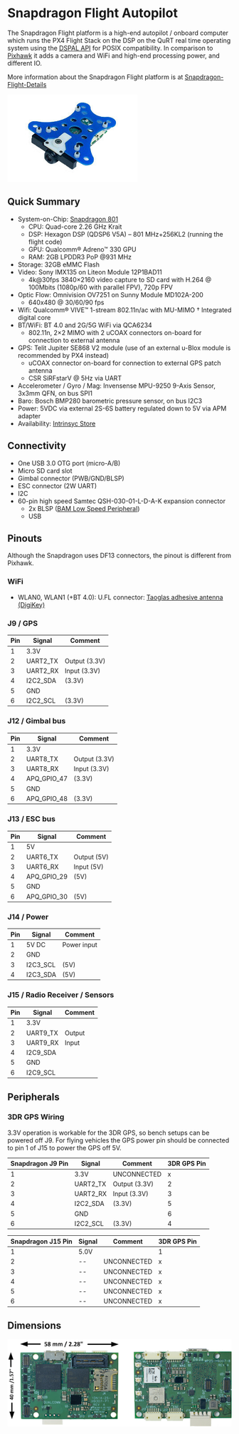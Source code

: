 # Snapdragon Flight Autopilot

The Snapdragon Flight platform is a high-end autopilot / onboard computer which runs the PX4 Flight Stack on the DSP on the QuRT real time operating system using the [DSPAL API](https://github.com/ATLFlight/dspal) for POSIX compatibility. In comparison to [Pixhawk](hardware-pixhawk.md) it adds a camera and WiFi and high-end processing power, and different IO.

More information about the Snapdragon Flight platform is at [Snapdragon-Flight-Details](https://www.intrinsyc.com/qualcomm-snapdragon-flight-details/)

![](images/hardware/hardware-snapdragon.jpg)

## Quick Summary

  * System-on-Chip: [Snapdragon 801](https://www.qualcomm.com/products/snapdragon/processors/801)
    * CPU: Quad-core 2.26 GHz Krait
    * DSP: Hexagon DSP (QDSP6 V5A) – 801 MHz+256KL2 (running the flight code)
    * GPU: Qualcomm® Adreno™ 330 GPU
    * RAM: 2GB LPDDR3 PoP @931 MHz
  * Storage: 32GB eMMC Flash
  * Video: Sony IMX135 on Liteon Module 12P1BAD11
    * 4k@30fps 3840×2160 video capture to SD card with H.264 @ 100Mbits (1080p/60 with parallel FPV), 720p FPV
  * Optic Flow: Omnivision OV7251 on Sunny Module MD102A-200
    * 640x480 @ 30/60/90 fps
  * Wifi: Qualcomm® VIVE™ 1-stream 802.11n/ac with MU-MIMO † Integrated digital core
  * BT/WiFi: BT 4.0 and 2G/5G WiFi via QCA6234
    * 802.11n, 2×2 MIMO with 2 uCOAX connectors on-board for connection to external antenna
  * GPS: Telit Jupiter SE868 V2 module (use of an external u-Blox module is recommended by PX4 instead)
    * uCOAX connector on-board for connection to external GPS patch antenna 
    * CSR SiRFstarV @ 5Hz via UART
  * Accelerometer / Gyro / Mag: Invensense MPU-9250 9-Axis Sensor, 3x3mm QFN, on bus SPI1
  * Baro: Bosch BMP280 barometric pressure sensor, on bus I2C3
  * Power: 5VDC via external 2S-6S battery regulated down to 5V via APM adapter
  * Availability: [Intrinsyc Store](http://shop.intrinsyc.com/products/snapdragon-flight-dev-kit)

## Connectivity

  * One USB 3.0 OTG port (micro-A/B)
  * Micro SD card slot
  * Gimbal connector (PWB/GND/BLSP)
  * ESC connector (2W UART)
  * I2C
  * 60-pin high speed Samtec QSH-030-01-L-D-A-K expansion connector
    * 2x BLSP ([BAM Low Speed Peripheral](http://www.inforcecomputing.com/public_docs/BLSPs_on_Inforce_6540_6501_Snapdragon_805.pdf))
    * USB

## Pinouts

<aside class="warning">
Although the Snapdragon uses DF13 connectors, the pinout is different from Pixhawk.
</aside>

### WiFi

  * WLAN0, WLAN1 (+BT 4.0): U.FL connector: [Taoglas adhesive antenna (DigiKey)](http://www.digikey.com/product-detail/en/FXP840.07.0055B/931-1222-ND/3877414)

### J9 / GPS

| Pin | Signal | Comment |
| -- | -- | -- |
| 1 | 3.3V | |
| 2 | UART2_TX | Output (3.3V) |
| 3 | UART2_RX | Input (3.3V) |
| 4 | I2C2_SDA | (3.3V) |
| 5 | GND | |
| 6 | I2C2_SCL | (3.3V) |

### J12 / Gimbal bus

| Pin | Signal | Comment |
| -- | -- | -- |
| 1 | 3.3V | |
| 2 | UART8_TX | Output (3.3V) |
| 3 | UART8_RX | Input (3.3V) |
| 4 | APQ_GPIO_47 | (3.3V) |
| 5 | GND | |
| 6 | APQ_GPIO_48 | (3.3V) |

### J13 / ESC bus

| Pin | Signal | Comment |
| -- | -- | -- |
| 1 | 5V | |
| 2 | UART6_TX | Output (5V) |
| 3 | UART6_RX | Input (5V) |
| 4 | APQ_GPIO_29 | (5V) |
| 5 | GND | |
| 6 | APQ_GPIO_30 | (5V) |

### J14 / Power

| Pin | Signal | Comment |
| -- | -- | -- |
| 1 | 5V DC | Power input |
| 2 | GND | |
| 3 | I2C3_SCL | (5V) |
| 4 | I2C3_SDA | (5V) |

### J15 / Radio Receiver / Sensors

| Pin | Signal | Comment |
| -- | -- | -- |
| 1 | 3.3V | |
| 2 | UART9_TX | Output |
| 3 | UART9_RX | Input |
| 4 | I2C9_SDA | |
| 5 | GND | |
| 6 | I2C9_SCL | |

## Peripherals

### 3DR GPS Wiring

3.3V operation is workable for the 3DR GPS, so bench setups can be powered off J9. For flying vehicles the GPS power pin should be connected to pin 1 of J15 to power the GPS off 5V.

| Snapdragon J9 Pin | Signal | Comment | 3DR GPS Pin
| -- | -- | -- | -- |
| 1 | 3.3V | UNCONNECTED | x |
| 2 | UART2_TX | Output (3.3V) | 2 |
| 3 | UART2_RX | Input (3.3V) | 3 |
| 4 | I2C2_SDA | (3.3V) | 5 |
| 5 | GND | | 6 |
| 6 | I2C2_SCL | (3.3V) | 4 |

| Snapdragon J15 Pin | Signal | Comment | 3DR GPS Pin
| -- | -- | -- | -- |
| 1 | 5.0V |  | 1 |
| 2 | -- | UNCONNECTED | x |
| 3 | -- | UNCONNECTED | x |
| 4 | -- | UNCONNECTED | x |
| 5 | -- | UNCONNECTED | x |
| 6 | -- | UNCONNECTED | x |

## Dimensions

![](images/hardware/hardware-snapdragon-dimensions.png)

